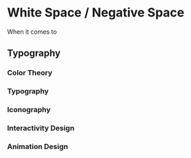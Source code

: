 # White Space / Negative Space

When it comes to 

## Typography


### Color Theory

### Typography

### Iconography

### Interactivity Design

### Animation Design